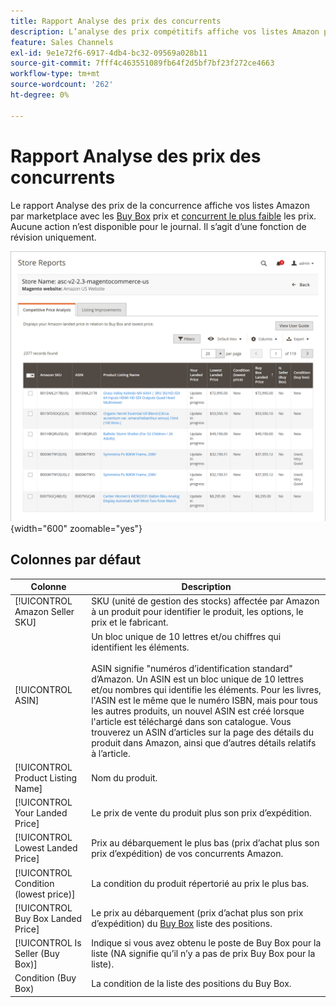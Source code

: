 ```yaml
---
title: Rapport Analyse des prix des concurrents
description: L’analyse des prix compétitifs affiche vos listes Amazon par marché avec le prix Buy Box correspondant et les valeurs de prix de concurrent les plus faibles.
feature: Sales Channels
exl-id: 9e1e72f6-6917-4db4-bc32-09569a028b11
source-git-commit: 7fff4c463551089fb64f2d5bf7bf23f272ce4663
workflow-type: tm+mt
source-wordcount: '262'
ht-degree: 0%

---
```


# Rapport Analyse des prix des concurrents

Le rapport Analyse des prix de la concurrence affiche vos listes Amazon par marketplace avec les [Buy Box](./buy-box-competitor-pricing.md) prix et [concurrent le plus faible](./lowest-competitor-pricing.md) les prix. Aucune action n’est disponible pour le journal. Il s’agit d’une fonction de révision uniquement.

![Rapport Analyse des prix des concurrents](assets/amazon-competitive-price-analysis.png){width="600" zoomable="yes"}

## Colonnes par défaut

| Colonne | Description |
|---------------------------------------|------------------------------------------------------------------------------------------------------------------------------------------------------------------------------------------------------------------------------------------------------------------------------------------------------------------------------------------------------------------------------------------------------------------------------------------------------------------------------------|
| [!UICONTROL Amazon Seller SKU] | SKU (unité de gestion des stocks) affectée par Amazon à un produit pour identifier le produit, les options, le prix et le fabricant. |
| [!UICONTROL ASIN] | Un bloc unique de 10 lettres et/ou chiffres qui identifient les éléments.<br><br>ASIN signifie &quot;numéros d’identification standard&quot; d’Amazon. Un ASIN est un bloc unique de 10 lettres et/ou nombres qui identifie les éléments. Pour les livres, l&#39;ASIN est le même que le numéro ISBN, mais pour tous les autres produits, un nouvel ASIN est créé lorsque l&#39;article est téléchargé dans son catalogue. Vous trouverez un ASIN d’articles sur la page des détails du produit dans Amazon, ainsi que d’autres détails relatifs à l’article. |
| [!UICONTROL Product Listing Name] | Nom du produit. |
| [!UICONTROL Your Landed Price] | Le prix de vente du produit plus son prix d’expédition. |
| [!UICONTROL Lowest Landed Price] | Prix au débarquement le plus bas (prix d’achat plus son prix d’expédition) de vos concurrents Amazon. |
| [!UICONTROL Condition (lowest price)] | La condition du produit répertorié au prix le plus bas. |
| [!UICONTROL Buy Box Landed Price] | Le prix au débarquement (prix d’achat plus son prix d’expédition) du [Buy Box](./buy-box-competitor-pricing.md) liste des positions. |
| [!UICONTROL Is Seller (Buy Box)] | Indique si vous avez obtenu le poste de Buy Box pour la liste (NA signifie qu’il n’y a pas de prix Buy Box pour la liste). |
| Condition (Buy Box) | La condition de la liste des positions du Buy Box. |
